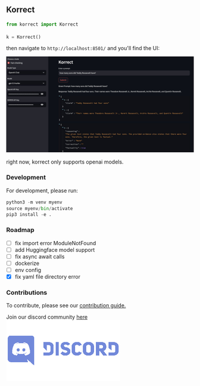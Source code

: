 ## Korrect

```python
from korrect import Korrect

k = Korrect()
```

then navigate to `http://localhost:8501/` and you'll find the UI:

![demo asset](./asset/demo.jpeg)

right now, korrect only supports openai models.

### Development 

For development, please run:

```python
python3 -m venv myenv
source myenv/bin/activate
pip3 install -e .
```

### Roadmap

- [ ] fix import error ModuleNotFound
- [ ] add Huggingface model support
- [ ] fix async await calls
- [ ] dockerize
- [ ] env config
- [x] fix yaml file directory error

### Contributions

To contribute, please see our [contribution guide.](./CONTRIBUTING.md)

Join our discord community [here](https://discord.gg/stGaVVhq) ![discord](./asset/discord.png)